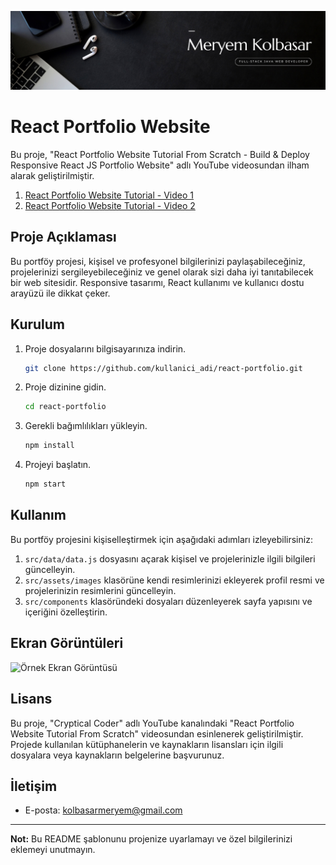 ![logo](https://github.com/meryemkolbasar/MeryemKolbasar/blob/3bd68a3f70a2707ae00a22a299a76f848a978e4f/Banner.png)

# React Portfolio Website

Bu proje, "React Portfolio Website Tutorial From Scratch - Build & Deploy Responsive React JS Portfolio Website" adlı YouTube videosundan ilham alarak geliştirilmiştir.
1. [React Portfolio Website Tutorial - Video 1](https://youtu.be/o3IP5HeFRO0?feature=shared)
2. [React Portfolio Website Tutorial - Video 2](https://youtu.be/9wdErl1gA4E?feature=shared)
## Proje Açıklaması

Bu portföy projesi, kişisel ve profesyonel bilgilerinizi paylaşabileceğiniz, projelerinizi sergileyebileceğiniz ve genel olarak sizi daha iyi tanıtabilecek bir web sitesidir. Responsive tasarımı, React kullanımı ve kullanıcı dostu arayüzü ile dikkat çeker.

## Kurulum

1. Proje dosyalarını bilgisayarınıza indirin.
    ```bash
    git clone https://github.com/kullanici_adi/react-portfolio.git
    ```

2. Proje dizinine gidin.
    ```bash
    cd react-portfolio
    ```

3. Gerekli bağımlılıkları yükleyin.
    ```bash
    npm install
    ```

4. Projeyi başlatın.
    ```bash
    npm start
    ```

## Kullanım

Bu portföy projesini kişiselleştirmek için aşağıdaki adımları izleyebilirsiniz:

1. `src/data/data.js` dosyasını açarak kişisel ve projelerinizle ilgili bilgileri güncelleyin.
2. `src/assets/images` klasörüne kendi resimlerinizi ekleyerek profil resmi ve projelerinizin resimlerini güncelleyin.
3. `src/components` klasöründeki dosyaları düzenleyerek sayfa yapısını ve içeriğini özelleştirin.

## Ekran Görüntüleri

![Örnek Ekran Görüntüsü](screenshots/screenshot.png)

## Lisans

Bu proje, "Cryptical Coder" adlı YouTube kanalındaki "React Portfolio Website Tutorial From Scratch" videosundan esinlenerek geliştirilmiştir.
Projede kullanılan kütüphanelerin ve kaynakların lisansları için ilgili dosyalara veya kaynakların belgelerine başvurunuz.

## İletişim

- E-posta: kolbasarmeryem@gmail.com

---
**Not:** Bu README şablonunu projenize uyarlamayı ve özel bilgilerinizi eklemeyi unutmayın.
